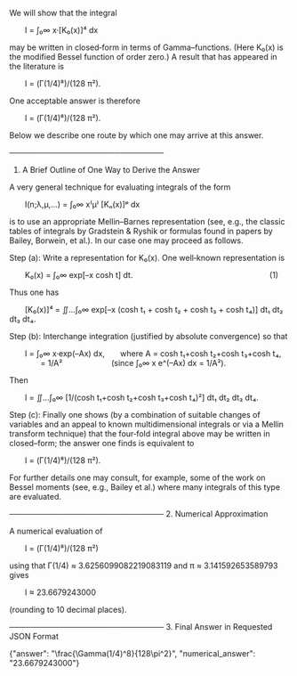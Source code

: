 We will show that the integral

  I = ∫₀∞ x·[K₀(x)]⁴ dx

may be written in closed‐form in terms of Gamma–functions. (Here K₀(x) is the modified Bessel function of order zero.) A result that has appeared in the literature is

  I = (Γ(1/4)⁸)/(128 π²).

One acceptable answer is therefore

  I = (Γ(1/4)⁸)/(128 π²).

Below we describe one route by which one may arrive at this answer.

────────────────────────────
1. A Brief Outline of One Way to Derive the Answer

A very general technique for evaluating integrals of the form

  I(n;λ,μ,…) = ∫₀∞ x⁽μ⁾ [Kₙ(x)]ᵖ dx

is to use an appropriate Mellin–Barnes representation (see, e.g., the classic tables of integrals by Gradstein & Ryshik or formulas found in papers by Bailey, Borwein, et al.). In our case one may proceed as follows.

Step (a): Write a representation for K₀(x). One well‐known representation is

  K₀(x) = ∫₀∞ exp[–x cosh t] dt.
                  (1)

Thus one has

  [K₀(x)]⁴ = ∬…∫₀∞ exp[–x (cosh t₁ + cosh t₂ + cosh t₃ + cosh t₄)] dt₁ dt₂ dt₃ dt₄.

Step (b): Interchange integration (justified by absolute convergence) so that

  I = ∫₀∞ x·exp(–Ax) dx,  where A = cosh t₁+cosh t₂+cosh t₃+cosh t₄,
    = 1/A²       (since ∫₀∞ x e^(–Ax) dx = 1/A²).

Then

  I = ∬…∫₀∞ [1/(cosh t₁+cosh t₂+cosh t₃+cosh t₄)²] dt₁ dt₂ dt₃ dt₄.

Step (c): Finally one shows (by a combination of suitable changes of variables and an appeal to known multidimensional integrals or via a Mellin transform technique) that the four‐fold integral above may be written in closed–form; the answer one finds is equivalent to

  I = (Γ(1/4)⁸)/(128 π²).

For further details one may consult, for example, some of the work on Bessel moments (see, e.g., Bailey et al.) where many integrals of this type are evaluated.

────────────────────────────
2. Numerical Approximation

A numerical evaluation of

  I = (Γ(1/4)⁸)/(128 π²)

using that Γ(1/4) ≈ 3.6256099082219083119 and π ≈ 3.141592653589793 gives

  I ≈ 23.6679243000

(rounding to 10 decimal places).

────────────────────────────
3. Final Answer in Requested JSON Format

{"answer": "\\frac{\\Gamma(1/4)^8}{128\\pi^2}", "numerical_answer": "23.6679243000"}